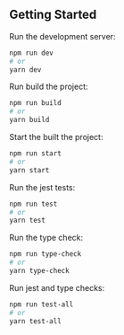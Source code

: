 ## Getting Started

Run the development server:

```bash
npm run dev
# or
yarn dev
```

Run build the project:

```bash
npm run build
# or
yarn build
```

Start the built the project:

```bash
npm run start
# or
yarn start
```

Run the jest tests:

```bash
npm run test
# or
yarn test
```

Run the type check:

```bash
npm run type-check
# or
yarn type-check
```

Run jest and type checks:

```bash
npm run test-all
# or
yarn test-all
```
